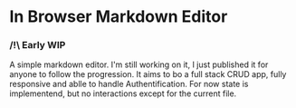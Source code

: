 # In Browser Markdown Editor
### /!\ Early WIP

A simple markdown editor. I'm still working on it, I just published it for anyone to follow the progression.
It aims to bo a full stack CRUD app, fully responsive and ablle to handle Authentification.
For now state is implementend, but no interactions except for the current file.

